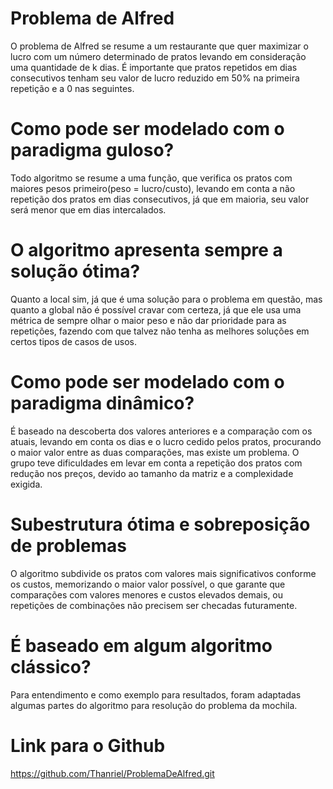 # Problema de Alfred

O problema de Alfred se resume a um restaurante que quer maximizar o lucro com um número determinado de pratos levando em consideração uma quantidade de k dias. É importante que pratos repetidos em dias consecutivos tenham seu valor de lucro reduzido em 50% na primeira repetição e a 0 nas seguintes.

# Como pode ser modelado com o paradigma guloso?

Todo algoritmo se resume a uma função, que verifica os pratos com maiores pesos primeiro(peso = lucro/custo), levando em conta a não repetição dos pratos em dias consecutivos, já que em maioria, seu valor será menor que em dias intercalados.

# O algoritmo apresenta sempre a solução ótima?

Quanto a local sim, já que é uma solução para o problema em questão, mas quanto a global não é possível cravar com certeza, já que ele usa uma métrica de sempre olhar o maior peso e não dar prioridade para as repetições, fazendo com que talvez não tenha as melhores soluções em certos tipos de casos de usos.

# Como pode ser modelado com o paradigma dinâmico?

É baseado na descoberta dos valores anteriores e a comparação com os atuais, levando em conta os dias e o lucro cedido pelos pratos, procurando o maior valor entre as duas comparações, mas existe um problema. O grupo teve dificuldades em levar em conta a repetição dos pratos com redução nos preços, devido ao tamanho da matriz e a complexidade exigida.

# Subestrutura ótima e sobreposição de problemas

O algoritmo subdivide os pratos com valores mais significativos conforme os custos, memorizando o maior valor possível, o que garante que comparações com valores menores e custos elevados demais, ou repetições de combinações não precisem ser checadas futuramente.

# É baseado em algum algoritmo clássico?

Para entendimento e como exemplo para resultados, foram adaptadas algumas partes do algoritmo para resolução do problema da mochila.


# Link para o Github

https://github.com/Thanriel/ProblemaDeAlfred.git